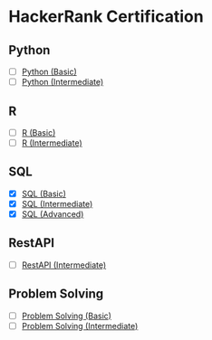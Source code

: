 # HackerRank Certification
## Python
- [ ] [Python (Basic)]()
- [ ] [Python (Intermediate)]()
## R
- [ ] [R (Basic)]()
- [ ] [R (Intermediate)]()
## SQL
- [x] [SQL (Basic)](https://github.com/sungsujeong/sql-query-ref/blob/main/certification-image/sql_basic.jpg)
- [x] [SQL (Intermediate)](https://github.com/sungsujeong/sql-query-ref/blob/main/certification-image/sql_inter.jpg)
- [x] [SQL (Advanced)](https://github.com/sungsujeong/sql-query-ref/blob/main/certification-image/sql_adv.jpg)
## RestAPI
- [ ] [RestAPI (Intermediate)]()
## Problem Solving
- [ ] [Problem Solving (Basic)]()
- [ ] [Problem Solving (Intermediate)]()

